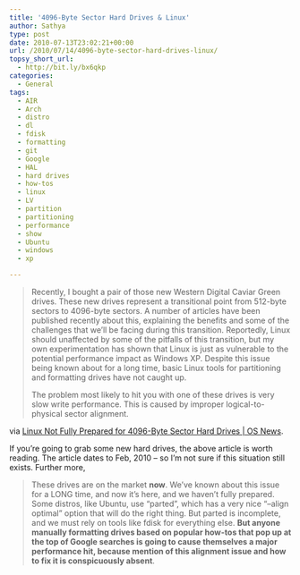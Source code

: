 ```yaml
---
title: '4096-Byte Sector Hard Drives & Linux'
author: Sathya
type: post
date: 2010-07-13T23:02:21+00:00
url: /2010/07/14/4096-byte-sector-hard-drives-linux/
topsy_short_url:
  - http://bit.ly/bx6qkp
categories:
  - General
tags:
  - AIR
  - Arch
  - distro
  - dl
  - fdisk
  - formatting
  - git
  - Google
  - HAL
  - hard drives
  - how-tos
  - linux
  - LV
  - partition
  - partitioning
  - performance
  - show
  - Ubuntu
  - windows
  - xp

---
```

> Recently, I bought a pair of those new Western Digital Caviar Green drives. These new drives represent a transitional point from 512-byte sectors to 4096-byte sectors. A number of articles have been published recently about this, explaining the benefits and some of the challenges that we&#8217;ll be facing during this transition. Reportedly, Linux should unaffected by some of the pitfalls of this transition, but my own experimentation has shown that Linux is just as vulnerable to the potential performance impact as Windows XP. Despite this issue being known about for a long time, basic Linux tools for partitioning and formatting drives have not caught up.
> 
> The problem most likely to hit you with one of these drives is very slow write performance. This is caused by improper logical-to-physical sector alignment.

via [Linux Not Fully Prepared for 4096-Byte Sector Hard Drives | OS News][1].

If you&#8217;re going to grab some new hard drives, the above article is worth reading. The article dates to Feb, 2010 &#8211; so I&#8217;m not sure if this situation still exists. Further more,

> These drives are on the market **now**. We&#8217;ve known about this issue for a LONG time, and now it&#8217;s here, and we haven&#8217;t fully prepared. Some distros, like Ubuntu, use &#8220;parted&#8221;, which has a very nice &#8220;&#8211;align optimal&#8221; option that will do the right thing. But parted is incomplete, and we must rely on tools like fdisk for everything else. **But anyone manually formatting drives based on popular how-tos that pop up at the top of Google searches is going to cause themselves a major performance hit, because mention of this alignment issue and how to fix it is conspicuously absent**.

 [1]: http://www.osnews.com/story/22872/Linux_Not_Fully_Prepared_for_4096-Byte_Sector_Hard_Drives